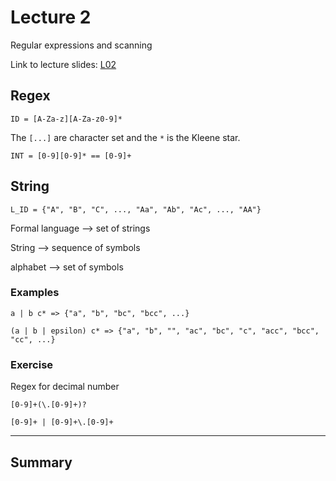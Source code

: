 # Lecture 2 

Regular expressions and scanning

Link to lecture slides: [L02](https://fileadmin.cs.lth.se/cs/Education/EDAN65/2022/lectures/L02.pdf)


## Regex 

`ID = [A-Za-z][A-Za-z0-9]*`

The `[...]` are character set and the `*` is the Kleene star.

`INT = [0-9][0-9]* == [0-9]+`

## String

`L_ID = {"A", "B", "C", ..., "Aa", "Ab", "Ac", ..., "AA"}`

Formal language --> set of strings

String --> sequence of symbols

alphabet --> set of symbols

### Examples

`a | b c* => {"a", "b", "bc", "bcc", ...}`

`(a | b | epsilon) c* => {"a", "b", "", "ac", "bc", "c", "acc", "bcc", "cc", ...}`

### Exercise

Regex for decimal number

`[0-9]+(\.[0-9]+)?`

`[0-9]+ | [0-9]+\.[0-9]+`

--- 

## Summary